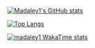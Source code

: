 [![Madaley1's GitHub stats](https://madaley1-github-stats.vercel.app/api?username=madaley1&show_icons=true&theme=dracula)](https://github.com/anuraghazra/github-readme-stats)

[![Top Langs](https://madaley1-github-stats.vercel.app/api/top-langs/?username=madaley1&show_icons=true&theme=dracula&exclude_repo=knD9,Obsidian-Vault,madaley1-github-stats,rainforest-qa-challenge,LTK.SkillsLab,PRODUCTION-Portfolio-ver.react,portfolio-json-server,crometrics-experiments)](https://github.com/anuraghazra/github-readme-stats)

[![madaley1 WakaTime stats](https://madaley1-github-stats.vercel.app/api/wakatime?username=madaley1&show_icons=true&theme=dracula)](https://github.com/anuraghazra/github-readme-stats)
